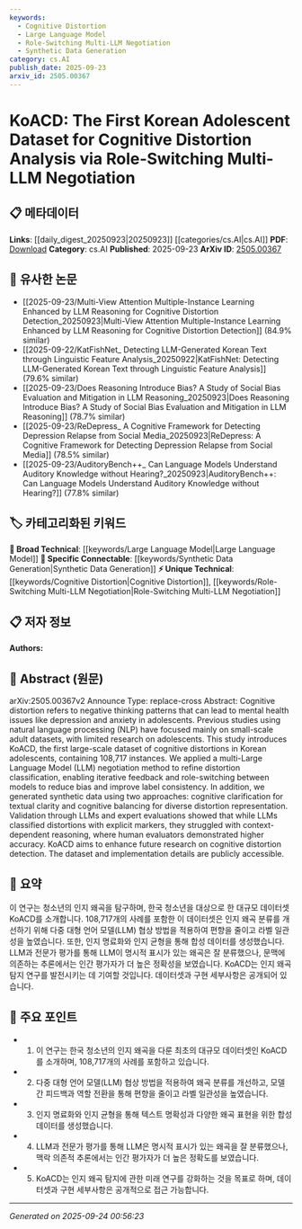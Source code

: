 ```yaml
---
keywords:
  - Cognitive Distortion
  - Large Language Model
  - Role-Switching Multi-LLM Negotiation
  - Synthetic Data Generation
category: cs.AI
publish_date: 2025-09-23
arxiv_id: 2505.00367
---
```


<!-- KEYWORD_LINKING_METADATA:
{
  "processed_timestamp": "2025-09-24T00:56:23.597324",
  "vocabulary_version": "1.0",
  "selected_keywords": [
    "Cognitive Distortion",
    "Large Language Model",
    "Role-Switching Multi-LLM Negotiation",
    "Synthetic Data Generation"
  ],
  "rejected_keywords": [],
  "similarity_scores": {
    "Cognitive Distortion": 0.8,
    "Large Language Model": 0.85,
    "Role-Switching Multi-LLM Negotiation": 0.7,
    "Synthetic Data Generation": 0.78
  },
  "extraction_method": "AI_prompt_based",
  "budget_applied": true,
  "candidates_json": {
    "candidates": [
      {
        "surface": "Cognitive Distortion",
        "canonical": "Cognitive Distortion",
        "aliases": [
          "Negative Thinking Patterns"
        ],
        "category": "unique_technical",
        "rationale": "Cognitive distortion is a central theme of the study, providing a unique angle for linking research on mental health.",
        "novelty_score": 0.75,
        "connectivity_score": 0.65,
        "specificity_score": 0.85,
        "link_intent_score": 0.8
      },
      {
        "surface": "Large Language Model",
        "canonical": "Large Language Model",
        "aliases": [
          "LLM"
        ],
        "category": "broad_technical",
        "rationale": "Large Language Models are crucial in the study's methodology, linking to broader NLP research.",
        "novelty_score": 0.4,
        "connectivity_score": 0.9,
        "specificity_score": 0.7,
        "link_intent_score": 0.85
      },
      {
        "surface": "Role-Switching Multi-LLM Negotiation",
        "canonical": "Role-Switching Multi-LLM Negotiation",
        "aliases": [],
        "category": "unique_technical",
        "rationale": "This novel method is specific to the study and enhances understanding of LLM interactions.",
        "novelty_score": 0.8,
        "connectivity_score": 0.6,
        "specificity_score": 0.9,
        "link_intent_score": 0.7
      },
      {
        "surface": "Synthetic Data Generation",
        "canonical": "Synthetic Data Generation",
        "aliases": [
          "Data Augmentation"
        ],
        "category": "specific_connectable",
        "rationale": "Synthetic data generation is a key technique for expanding datasets and improving model training.",
        "novelty_score": 0.5,
        "connectivity_score": 0.75,
        "specificity_score": 0.65,
        "link_intent_score": 0.78
      }
    ],
    "ban_list_suggestions": [
      "Dataset",
      "Implementation Details"
    ]
  },
  "decisions": [
    {
      "candidate_surface": "Cognitive Distortion",
      "resolved_canonical": "Cognitive Distortion",
      "decision": "linked",
      "scores": {
        "novelty": 0.75,
        "connectivity": 0.65,
        "specificity": 0.85,
        "link_intent": 0.8
      }
    },
    {
      "candidate_surface": "Large Language Model",
      "resolved_canonical": "Large Language Model",
      "decision": "linked",
      "scores": {
        "novelty": 0.4,
        "connectivity": 0.9,
        "specificity": 0.7,
        "link_intent": 0.85
      }
    },
    {
      "candidate_surface": "Role-Switching Multi-LLM Negotiation",
      "resolved_canonical": "Role-Switching Multi-LLM Negotiation",
      "decision": "linked",
      "scores": {
        "novelty": 0.8,
        "connectivity": 0.6,
        "specificity": 0.9,
        "link_intent": 0.7
      }
    },
    {
      "candidate_surface": "Synthetic Data Generation",
      "resolved_canonical": "Synthetic Data Generation",
      "decision": "linked",
      "scores": {
        "novelty": 0.5,
        "connectivity": 0.75,
        "specificity": 0.65,
        "link_intent": 0.78
      }
    }
  ]
}
-->

# KoACD: The First Korean Adolescent Dataset for Cognitive Distortion Analysis via Role-Switching Multi-LLM Negotiation

## 📋 메타데이터

**Links**: [[daily_digest_20250923|20250923]] [[categories/cs.AI|cs.AI]]
**PDF**: [Download](https://arxiv.org/pdf/2505.00367.pdf)
**Category**: cs.AI
**Published**: 2025-09-23
**ArXiv ID**: [2505.00367](https://arxiv.org/abs/2505.00367)

## 🔗 유사한 논문
- [[2025-09-23/Multi-View Attention Multiple-Instance Learning Enhanced by LLM Reasoning for Cognitive Distortion Detection_20250923|Multi-View Attention Multiple-Instance Learning Enhanced by LLM Reasoning for Cognitive Distortion Detection]] (84.9% similar)
- [[2025-09-22/KatFishNet_ Detecting LLM-Generated Korean Text through Linguistic Feature Analysis_20250922|KatFishNet: Detecting LLM-Generated Korean Text through Linguistic Feature Analysis]] (79.6% similar)
- [[2025-09-23/Does Reasoning Introduce Bias? A Study of Social Bias Evaluation and Mitigation in LLM Reasoning_20250923|Does Reasoning Introduce Bias? A Study of Social Bias Evaluation and Mitigation in LLM Reasoning]] (78.7% similar)
- [[2025-09-23/ReDepress_ A Cognitive Framework for Detecting Depression Relapse from Social Media_20250923|ReDepress: A Cognitive Framework for Detecting Depression Relapse from Social Media]] (78.5% similar)
- [[2025-09-23/AuditoryBench++_ Can Language Models Understand Auditory Knowledge without Hearing?_20250923|AuditoryBench++: Can Language Models Understand Auditory Knowledge without Hearing?]] (77.8% similar)

## 🏷️ 카테고리화된 키워드
**🧠 Broad Technical**: [[keywords/Large Language Model|Large Language Model]]
**🔗 Specific Connectable**: [[keywords/Synthetic Data Generation|Synthetic Data Generation]]
**⚡ Unique Technical**: [[keywords/Cognitive Distortion|Cognitive Distortion]], [[keywords/Role-Switching Multi-LLM Negotiation|Role-Switching Multi-LLM Negotiation]]

## 📋 저자 정보

**Authors:** 

## 📄 Abstract (원문)

arXiv:2505.00367v2 Announce Type: replace-cross 
Abstract: Cognitive distortion refers to negative thinking patterns that can lead to mental health issues like depression and anxiety in adolescents. Previous studies using natural language processing (NLP) have focused mainly on small-scale adult datasets, with limited research on adolescents. This study introduces KoACD, the first large-scale dataset of cognitive distortions in Korean adolescents, containing 108,717 instances. We applied a multi-Large Language Model (LLM) negotiation method to refine distortion classification, enabling iterative feedback and role-switching between models to reduce bias and improve label consistency. In addition, we generated synthetic data using two approaches: cognitive clarification for textual clarity and cognitive balancing for diverse distortion representation. Validation through LLMs and expert evaluations showed that while LLMs classified distortions with explicit markers, they struggled with context-dependent reasoning, where human evaluators demonstrated higher accuracy. KoACD aims to enhance future research on cognitive distortion detection. The dataset and implementation details are publicly accessible.

## 📝 요약

이 연구는 청소년의 인지 왜곡을 탐구하며, 한국 청소년을 대상으로 한 대규모 데이터셋 KoACD를 소개합니다. 108,717개의 사례를 포함한 이 데이터셋은 인지 왜곡 분류를 개선하기 위해 다중 대형 언어 모델(LLM) 협상 방법을 적용하여 편향을 줄이고 라벨 일관성을 높였습니다. 또한, 인지 명료화와 인지 균형을 통해 합성 데이터를 생성했습니다. LLM과 전문가 평가를 통해 LLM이 명시적 표시가 있는 왜곡은 잘 분류했으나, 문맥에 의존하는 추론에서는 인간 평가자가 더 높은 정확성을 보였습니다. KoACD는 인지 왜곡 탐지 연구를 발전시키는 데 기여할 것입니다. 데이터셋과 구현 세부사항은 공개되어 있습니다.

## 🎯 주요 포인트

- 1. 이 연구는 한국 청소년의 인지 왜곡을 다룬 최초의 대규모 데이터셋인 KoACD를 소개하며, 108,717개의 사례를 포함하고 있습니다.
- 2. 다중 대형 언어 모델(LLM) 협상 방법을 적용하여 왜곡 분류를 개선하고, 모델 간 피드백과 역할 전환을 통해 편향을 줄이고 라벨 일관성을 높였습니다.
- 3. 인지 명료화와 인지 균형을 통해 텍스트 명확성과 다양한 왜곡 표현을 위한 합성 데이터를 생성했습니다.
- 4. LLM과 전문가 평가를 통해 LLM은 명시적 표시가 있는 왜곡을 잘 분류했으나, 맥락 의존적 추론에서는 인간 평가자가 더 높은 정확도를 보였습니다.
- 5. KoACD는 인지 왜곡 탐지에 관한 미래 연구를 강화하는 것을 목표로 하며, 데이터셋과 구현 세부사항은 공개적으로 접근 가능합니다.


---

*Generated on 2025-09-24 00:56:23*